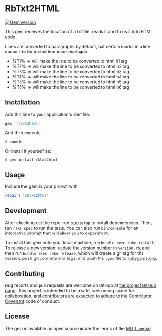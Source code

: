 # RbTxt2HTML

[![Gem Version](https://badge.fury.io/rb/rbtxt2html.svg)](https://badge.fury.io/rb/rbtxt2html)


This gem receives the location of a txt file, reads it and turns it into HTML code.

Lines are converted to paragraphs by default, but certain marks in a line cause it to be turned into other markups:

* %T1%       => will make the line to be converted to html h1 tag
* %T2%       => will make the line to be converted to html h2 tag
* %T3%       => will make the line to be converted to html h3 tag
* %T4%       => will make the line to be converted to html h4 tag
* %T5%       => will make the line to be converted to html h5 tag
* %T6%       => will make the line to be converted to html h6 tag

## Installation

Add this line to your application's Gemfile:

```ruby
gem 'rbtxt2html'
```

And then execute:

    $ bundle

Or install it yourself as:

    $ gem install rbtxt2html

## Usage

Include the gem in your project with

```ruby
require 'rbtxt2html'
```

## Development

After checking out the repo, run `bin/setup` to install dependencies. Then, run `rake spec` to run the tests. You can also run `bin/console` for an interactive prompt that will allow you to experiment.

To install this gem onto your local machine, run `bundle exec rake install`. To release a new version, update the version number in `version.rb`, and then run `bundle exec rake release`, which will create a git tag for the version, push git commits and tags, and push the `.gem` file to [rubygems.org](https://rubygems.org).

## Contributing

Bug reports and pull requests are welcome on GitHub at [the project GitHub page](https://github.com/EdDeAlmeidaJr/rbtxt2html). This project is intended to be a safe, welcoming space for collaboration, and contributors are expected to adhere to the [Contributor Covenant](http://contributor-covenant.org) code of conduct.


## License

The gem is available as open source under the terms of the [MIT License](http://opensource.org/licenses/MIT).

